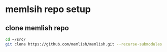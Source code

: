# memlsih repo setup

## clone memlish repo

```bash
cd ~/src/
git clone https://github.com/memlish/memlish.git --recurse-submodules
```
